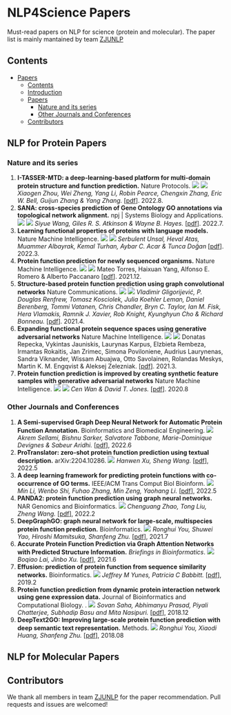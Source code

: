 # NLP4Science Papers

Must-read papers on NLP for science (protein and molecular). The paper list is mainly mantained by team [ZJUNLP](https://github.com/orgs/zjunlp/repositories)

## Contents

- [Papers](#papers)
  - [Contents](#contents)
  - [Introduction](#introduction)
  - [Papers](#papers)
    - [Nature and its series ](#nature)
    - [Other Journals and Conferences](#Others)
  - [Contributors](#other-contributors)




## NLP for Protein Papers

### Nature and its series  

1. **I-TASSER-MTD: a deep-learning-based platform for multi-domain protein structure and function  prediction.**  Nature Protocols. ![](https://img.shields.io/badge/13.491-blue) ![](https://img.shields.io/badge/Structure-red) *Xiaogen Zhou, Wei Zheng, Yang Li, Robin Pearce, Chengxin Zhang, Eric W. Bell, Guijun Zhang & Yang Zhang.* [[pdf](https://www.nature.com/articles/s41596-022-00728-0)].  2022.8. 
2. **SANA: cross-species prediction of Gene Ontology GO annotations via topological network alignment.**  npj | Systems Biology and Applications. ![](https://img.shields.io/badge/4.333-blue) ![](https://img.shields.io/badge/PPI-red) *Siyue Wang, Giles R. S. Atkinson & Wayne B. Hayes.* [[pdf](https://www.nature.com/articles/s41540-022-00232-x)].  2022.7. 
3. **Learning functional properties of proteins with language models.**  Nature Machine Intelligence. ![](https://img.shields.io/badge/16.649-blue) ![](https://img.shields.io/badge/PLM_models-red) *Serbulent Unsal, Heval Atas, Muammer Albayrak, Kemal Turhan, Aybar C. Acar & Tunca Doğan* [[pdf](https://www.nature.com/articles/s41540-022-00232-x)].  2022.3. 
4. **Protein function prediction for newly sequenced organisms.**  Nature Machine Intelligence. ![](https://img.shields.io/badge/16.649-blue) ![](https://img.shields.io/badge/label_propagation-red) Mateo Torres, Haixuan Yang, Alfonso E. Romero & Alberto Paccanaro [[pdf](https://www.nature.com/articles/s42256-021-00419-7)].  2021.12. 
5. **Structure-based protein function prediction using graph convolutional networks**  Nature Communications. ![](https://img.shields.io/badge/14.919-blue) ![](https://img.shields.io/badge/Structure-red) *Vladimir Gligorijević, P. Douglas Renfrew, Tomasz Kosciolek, Julia Koehler Leman, Daniel Berenberg, Tommi Vatanen, Chris Chandler, Bryn C. Taylor, Ian M. Fisk, Hera Vlamakis, Ramnik J. Xavier, Rob Knight, Kyunghyun Cho & Richard Bonneau.* [[pdf](https://www.nature.com/articles/s41467-021-23303-9)].  2021.4. 
6. **Expanding functional protein sequence spaces using generative adversarial networks**  Nature Machine Intelligence. ![](https://img.shields.io/badge/16.649-blue) ![](https://img.shields.io/badge/GAN-red) Donatas Repecka, Vykintas Jauniskis, Laurynas Karpus, Elzbieta Rembeza, Irmantas Rokaitis, Jan Zrimec, Simona Poviloniene, Audrius Laurynenas, Sandra Viknander, Wissam Abuajwa, Otto Savolainen, Rolandas Meskys, Martin K. M. Engqvist & Aleksej Zelezniak. [[pdf](https://www.nature.com/articles/s42256-021-00310-5)].  2021.3.
7. **Protein function prediction is improved by creating synthetic feature samples with generative adversarial networks**  Nature Machine Intelligence. ![](https://img.shields.io/badge/16.649-blue) ![](https://img.shields.io/badge/synthetic_feature-red) *Cen Wan & David T. Jones.* [[pdf](https://www.nature.com/articles/s42256-020-0222-1)].  2020.8

### Other Journals and Conferences

1. **A Semi-supervised Graph Deep Neural Network for Automatic Protein Function Annotation.** Bioinformatics and Biomedical Engineering. ![](https://img.shields.io/badge/GNN-red) *Akrem Sellami, Bishnu Sarker, Salvatore Tabbone, Marie-Dominique Devignes & Sabeur Aridhi.* [[pdf](https://link.springer.com/chapter/10.1007/978-3-031-07802-6_14)], 2022.6
2. **ProTranslator: zero-shot protein function prediction using textual description.** arXiv:2204.10286.   ![](https://img.shields.io/badge/textual-red) *Hanwen Xu, Sheng Wang.* [[pdf](https://arxiv.org/abs/2204.10286)], 2022.5
3. **A deep learning framework for predicting protein functions with co-occurrence of GO terms.** IEEE/ACM Trans Comput Biol Bioinform.  ![](https://img.shields.io/badge/co_occurrence-red) *Min Li, Wenbo Shi, Fuhao Zhang, Min Zeng, Yaohang Li.*  [[pdf](https://pubmed.ncbi.nlm.nih.gov/35476573/)], 2022.5
4. **PANDA2: protein function prediction using graph neural networks.** NAR Genomics and Bioinformatics. ![](https://img.shields.io/badge/GNN-red) *Chenguang Zhao,  Tong Liu,  Zheng Wang.*  [[pdf](https://academic.oup.com/nargab/article/4/1/lqac004/6520105)], 2022.2
5. **DeepGraphGO: graph neural network for large-scale, multispecies protein function prediction.** Bioinformatics.  ![](https://img.shields.io/badge/GNN-red) *Ronghui You,  Shuwei Yao,  Hiroshi Mamitsuka,  Shanfeng Zhu.*  [[pdf](https://academic.oup.com/bioinformatics/article/37/Supplement_1/i262/6319663)], 2021.7
6. **Accurate Protein Function Prediction via Graph Attention Networks with Predicted Structure Information.**  *Briefings in Bioinformatics*. ![](https://img.shields.io/badge/GAN-red) *Boqiao Lai,  Jinbo Xu.*  [[pdf](https://www.biorxiv.org/content/10.1101/2021.06.16.448727v1)], 2021.6
7. **Effusion: prediction of protein function from sequence similarity networks.** Bioinformatics.  ![](https://img.shields.io/badge/PPI-red) *Jeffrey M Yunes,  Patricia C Babbitt.*  [[pdf](https://academic.oup.com/bioinformatics/article/35/3/442/5063404)], 2019.2
8. **Protein function prediction from dynamic protein interaction network using gene expression data.** Journal of Bioinformatics and Computational Biology. . ![](https://img.shields.io/badge/gene_expression-red) *Sovan Saha, Abhimanyu Prasad, Piyali Chatterjee, Subhadip Basu and Mita Nasipuri.*  [[pdf](https://www.worldscientific.com/doi/pdf/10.1142/S0219720019500252)], 2018.12
9. **DeepText2GO: Improving large-scale protein function prediction with deep semantic text representation.**  Methods. ![](https://img.shields.io/badge/semantic_text-red) *Ronghui You, Xiaodi Huang, Shanfeng Zhu.*  [[pdf](https://pubmed.ncbi.nlm.nih.gov/29883746/)], 2018.08

## NLP for Molecular Papers



## Contributors

 We thank all members in team [ZJUNLP](https://github.com/orgs/zjunlp/repositories) for the paper recommendation. Pull requests and issues are welcomed!
